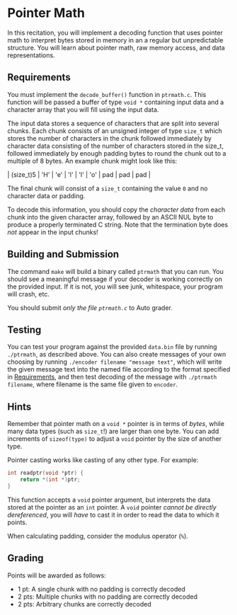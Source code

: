 Pointer Math
===

In this recitation, you will implement a decoding function that uses
pointer math to interpret bytes stored in memory in an a regular but
unpredictable structure.  You will learn about pointer math, raw memory
access, and data representations.

Requirements
---

You must implement the `decode_buffer()` function in `ptrmath.c`.  This
function will be passed a buffer of type `void *` containing input data
and a character array that you will fill using the input data.

The input data stores a sequence of characters that are split into
several chunks.  Each chunk consists of an unsigned integer of type
`size_t` which stores the number of characters in the chunk followed
immediately by character data consisting of the number of characters
stored in the size_t, followed immediately by enough padding bytes to
round the chunk out to a multiple of 8 bytes.  An example chunk might
look like this:

| (size_t)5 | 'H' | 'e' | 'l' | 'l' | 'o' | pad | pad | pad |

The final chunk will consist of a `size_t` containing the value `0` and
no character data or padding.

To decode this information, you should copy the _character data_ from
each chunk into the given character array, followed by an ASCII NUL byte
to produce a properly terminated C string.  Note that the termination
byte does _not_ appear in the input chunks!

Building and Submission
---

The command `make` will build a binary called `ptrmath` that you can
run.  You should see a meaningful message if your decoder is working
correctly on the provided input.  If it is not, you will see junk,
whitespace, your program will crash, etc.

You should submit _only the file `ptrmath.c`_ to Auto grader.

Testing
---

You can test your program against the provided `data.bin` file by
running `./ptrmath`, as described above.  You can also create messages
of your own choosing by running `./encoder filename "message text"`,
which will write the given message text into the named file according to
the format specified in [Requirements](#requirements), and then test
decoding of the message with `./ptrmath filename`, where filename is the
same file given to `encoder`.

Hints
---

Remember that pointer math on a `void *` pointer is in terms of _bytes_,
while many data types (such as `size_t`!) are larger than one byte.  You
can add increments of `sizeof(type)` to adjust a `void` pointer by the
size of another type.

Pointer casting works like casting of any other type.  For example:

```C
int readptr(void *ptr) {
    return *(int *)ptr;
}
```

This function accepts a `void` pointer argument, but interprets the data
stored at the pointer as an `int` pointer.  A `void` pointer _cannot be
directly dereferenced_, you will _have_ to cast it in order to read the
data to which it points.

When calculating padding, consider the modulus operator (`%`).

Grading
---

Points will be awarded as follows:

 * 1 pt: A single chunk with no padding is correctly decoded
 * 2 pts: Multiple chunks with no padding are correctly decoded
 * 2 pts: Arbitrary chunks are correctly decoded
